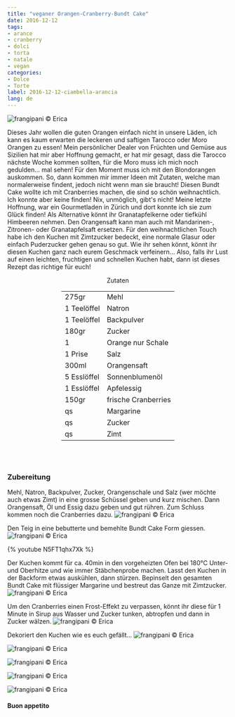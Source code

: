 ```yaml
---
title: "veganer Orangen-Cranberry-Bundt Cake"
date: 2016-12-12
tags:
- arance
- cranberry
- dolci
- torta
- natale
- vegan
categories:
- Dolce
- Torte
label: 2016-12-12-ciambella-arancia
lang: de
---
```

![](../2016-12-12-ciambella-arancia-e-cranberries/header.jpg "frangipani © Erica")

Dieses Jahr wollen die guten Orangen einfach nicht in unsere Läden, ich kann es kaum erwarten die leckeren und saftigen Tarocco oder Moro Orangen zu essen! Mein persönlicher Dealer von Früchten und Gemüse aus Sizilien hat mir aber Hoffnung gemacht, er hat mir gesagt, dass die Tarocco nächste Woche kommen sollten, für die Moro muss ich mich noch gedulden... mal sehen! Für den Moment muss ich mit den Blondorangen auskommen. So, dann kommen mir immer Ideen mit Zutaten, welche man normalerweise findent, jedoch nicht wenn man sie braucht! Diesen Bundt Cake wollte ich mit Cranberries machen, die sind so schön weihnachtlich. Ich konnte aber keine finden! Nix, unmöglich, gibt's nicht! Meine letzte Hoffnung, war ein Gourmetladen in Zürich und dort konnte ich sie zum Glück finden! Als Alternative könnt ihr Granatapfelkerne oder tiefkühl Himbeeren nehmen. Den Orangensaft kann man auch mit Mandarinen-, Zitronen- oder Granatapfelsaft ersetzen. Für den weihnachtlichen Touch habe ich den Kuchen mit Zimtzucker bedeckt, eine normale Glasur oder einfach Puderzucker gehen genau so gut. Wie ihr sehen könnt, könnt ihr diesen Kuchen ganz nach eurem Geschmack verfeinern... Also, falls ihr Lust auf einen leichten, fruchtigen und schnellen Kuchen habt, dann ist dieses Rezept das richtige für euch!

<div id="wrapper" style="text-align: center">
  <div id="yourdiv" style="display: inline-block;">
    <div class="ingredients">
      <div class="ingredients-title">Zutaten</div>
      <table>
        <tbody>
          <tr>
            <td>275gr</td>
            <td>Mehl</td>
          </tr>
          <tr>
            <td>1 Teelöffel</td>
            <td>Natron</td>
          </tr>
          <tr>
            <td>1 Teelöffel</td>
            <td>Backpulver</td>
          </tr>
          <tr>
            <td>180gr</td>
            <td>Zucker</td>
          </tr>
          <tr>
            <td>1</td>
            <td>Orange nur Schale</td>
          </tr>
          <tr>
            <td>1 Prise</td>
            <td>Salz</td>
          </tr>
          <tr>
            <td>300ml</td>
            <td>Orangensaft</td>
          </tr>
          <tr>
            <td>5 Esslöffel</td>
            <td>Sonnenblumenöl</td>        
          </tr>
          <tr>
            <td>1 Esslöffel</td>
            <td>Apfelessig</td>
          </tr>
          <tr>
            <td>150gr</td>
            <td>frische Cranberries</td>
          </tr>
          <tr>
            <td>qs</td>
            <td>Margarine</td>        
          </tr>
          <tr>
            <td>qs</td>
            <td>Zucker</td>
          </tr>
          <tr>
            <td>qs</td>
            <td>Zimt</td>
          </tr>
        </tbody>
      </table>
      <br></br>
    </div>
  </div>
</div>


<h3>
  <font color="grey">
    <i class="fa-solid fa-gears"></i>
  </font> Zubereitung
</h3>

Mehl, Natron, Backpulver, Zucker, Orangenschale und Salz (wer möchte auch etwas Zimt) in eine grosse Schüssel geben und kurz mischen. Dann Orangensaft, Öl und Essig dazu geben und gut rühren. Zum Schluss kommen noch die Cranberries dazu.
![](../2016-12-12-ciambella-arancia-e-cranberries/impasto.jpg "frangipani © Erica")

Den Teig in eine bebutterte und bemehlte Bundt Cake Form giessen.
![](../2016-12-12-ciambella-arancia-e-cranberries/teglia.jpg "frangipani © Erica")

{% youtube N5FT1qhx7Xk %}

Der Kuchen kommt für ca. 40min in den vorgeheizten Ofen bei 180°C Unter- und Oberhitze und wie immer Stäbchenprobe machen. Lasst den Kuchen in der Backform etwas auskühlen, dann stürzen. Bepinselt den gesamten Bundt Cake mit flüssiger Margarine und bestreut das Ganze mit Zimtzucker.
![](../2016-12-12-ciambella-arancia-e-cranberries/zucchero.jpg "frangipani © Erica")

Um den Cranberries einen Frost-Effekt zu verpassen, könnt ihr diese für 1 Minute in Sirup aus Wasser und Zucker tunken, abtropfen und dann in Zucker wälzen.
![](../2016-12-12-ciambella-arancia-e-cranberries/cranberries.jpg "frangipani © Erica")

Dekoriert den Kuchen wie es euch gefällt...
![](../2016-12-12-ciambella-arancia-e-cranberries/risultato1.jpg "frangipani © Erica")

![](../2016-12-12-ciambella-arancia-e-cranberries/risultato2.jpg "frangipani © Erica")

![](../2016-12-12-ciambella-arancia-e-cranberries/risultato3.jpg "frangipani © Erica")

![](../2016-12-12-ciambella-arancia-e-cranberries/risultato4.jpg "frangipani © Erica")

![](../2016-12-12-ciambella-arancia-e-cranberries/risultato5.jpg "frangipani © Erica")


<h4>Buon appetito
  <font color="red">
    <i class="fa-regular fa-face-smile"></i>
  </font>
</h4>
